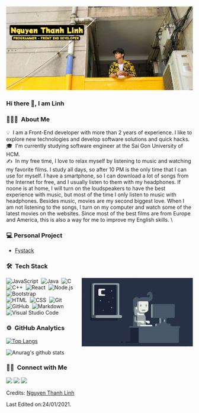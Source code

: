 ![Linh](./image/profile.png)

### Hi there 👋, I am Linh

### 👨🏻‍💻 &nbsp;About Me

💡 &nbsp;I am a Front-End developer with more than 2 years of experience. I like to explore new technologies and develop software solutions and quick hacks.\
🎓 &nbsp;I'm currently studying software engineer at the Sai Gon University of HCM.\
✍️ &nbsp;In my free time, I love to relax myself by listening to music and watching my favorite films. I study all days, so after 10 PM is the only time that I can use for myself. I have a smartphone, so I can download a lot of songs from the Internet for free, and I usually listen to them with my headphones. If noone is at home, I will turn on the loudspeakers to have the best experience with music, but most of the time I only listen to music with headphones. Besides music, movies are my second biggest love. When I am not listening to the songs, I turn on my computer and watch some of the latest movies on the websites. Since most of the best films are from Europe and America, this is also a way for me to improve my English skills. \

<!-- 📄 &nbsp;Please have a look at my [Resume](https://docs.google.com/document/d/1TBpgavQuQLAScOYsPpguTYlIopa-KsmfD3dPyn62KeQ/edit) for more details about me. I'm open to feedback and suggestions! -->

### 💻 Personal Project

- [Fystack]([https://github.com/linh-cat/social-instagram-full](https://fystack.io/))

### 🛠 &nbsp;Tech Stack

<img alt="Night Coding" src="https://raw.githubusercontent.com/AVS1508/AVS1508/master/assets/Night-Coding.gif" align="right"/>

![JavaScript](https://img.shields.io/badge/-JavaScript-05122A?style=flat&logo=javascript)&nbsp;
![Java](https://img.shields.io/badge/-Java-05122A?style=flat&logo=Java&logoColor=FFA518)&nbsp;
![C](https://img.shields.io/badge/-C-05122A?style=flat&logo=C&logoColor=A8B9CC)&nbsp;
![C++](https://img.shields.io/badge/-C++-05122A?style=flat&logo=C%2B%2B&logoColor=00599C)&nbsp;
![React](https://img.shields.io/badge/-React-05122A?style=flat&logo=react)&nbsp;
![Node.js](https://img.shields.io/badge/-Node.js-05122A?style=flat&logo=node.js)&nbsp;
![Bootstrap](https://img.shields.io/badge/-Bootstrap-05122A?style=flat&logo=bootstrap&logoColor=563D7C)\
![HTML](https://img.shields.io/badge/-HTML-05122A?style=flat&logo=HTML5)&nbsp;
![CSS](https://img.shields.io/badge/-CSS-05122A?style=flat&logo=CSS3&logoColor=1572B6)&nbsp;
![Git](https://img.shields.io/badge/-Git-05122A?style=flat&logo=git)&nbsp;
![GitHub](https://img.shields.io/badge/-GitHub-05122A?style=flat&logo=github)&nbsp;
![Markdown](https://img.shields.io/badge/-Markdown-05122A?style=flat&logo=markdown)\
![Visual Studio Code](https://img.shields.io/badge/-Visual%20Studio%20Code-05122A?style=flat&logo=visual-studio-code&logoColor=007ACC)&nbsp;

### ⚙️ &nbsp;GitHub Analytics

<p align="center">

[![Top Langs](https://github-readme-stats.vercel.app/api/top-langs/?username=linh-cat&layout=compact)](https://github.com/anuraghazra/github-readme-stats)

![Anurag's github stats](https://github-readme-stats.vercel.app/api?username=linh-cat&show_icons=true&theme=radical)

</p>

### 🤝🏻 &nbsp;Connect with Me

<p align="center">

<a href="nguyenthanhlinh29092000@gmail.com"><img src="https://img.shields.io/badge/-nguyenthanhlinh29092000@gmail.com-D14836?style=flat&logo=Gmail&logoColor=white"/></a>
<a href="https://www.instagram.com/linh.thanh2000/"><img src="https://img.shields.io/badge/-@Linh-E4405F?style=flat&logo=Instagram&logoColor=white"/></a>
<a href="https://www.facebook.com/linh.thanh2000"><img src="https://img.shields.io/badge/-@Linh-1877F2?style=flat&logo=Facebook&logoColor=white"/></a>

</p>

Credits: [Nguyen Thanh Linh](https://github.com/linh-cat)

Last Edited on:24/01/2021.
